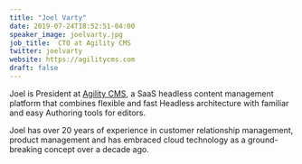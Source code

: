 ```yaml
---
title: "Joel Varty"
date: 2019-07-24T18:52:51-04:00
speaker_image: joelvarty.jpg
job_title:  CTO at Agility CMS
twitter: joelvarty
website: https://agilitycms.com
draft: false
---
```


Joel is President at [Agility CMS](https://agilitycms.com/), a SaaS headless content management platform that combines flexible and fast Headless architecture with familiar and easy Authoring tools for editors.

Joel has over 20 years of experience in customer relationship management, product management and has embraced cloud technology as a ground-breaking concept over a decade ago.
